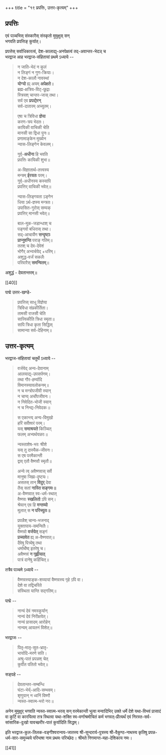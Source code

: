 +++
title = "१९ प्रपत्तिः, उत्तर-कृत्यम्"
+++

## प्रपत्तिः
एवं पञ्चभिस् संस्कारैस् संस्कृतो मुमुक्षुस् सन्  
भगवति प्रपत्तिङ् कुर्यात्।  

प्रपत्तेस् सर्वाधिकारत्वं, देश-कालाद्य्-अनपेक्षत्वं तद्-अवान्तर-भेदञ् च  
भरद्वाज आह भरद्वाज-संहितायां प्रथमे ऽध्याये --

> न जाति-भेदं न कुलं  
न लिङ्गं न गुण-क्रियाः।  
न देश-कालौ नावस्थां  
**योग्यो** ह्य् अयम् **अपेक्षते**॥  
ब्रह्म-क्षत्रिय-विट्-छूद्राः  
स्त्रियश् चान्तर-जास् तथा।  
सर्व एव **प्रपद्येरन्**  
सर्व-दातारम् अच्युतम्।  
>
> एषा च त्रिविधा **ज्ञेया**  
करण-त्रय भेदतः।  
कायिकी वाचिकी चेति  
मानसी सा द्विधा पुनः॥  
प्रणामाङ्केन मुख्येन  
न्यास-लिङ्गेन केवलम्।  
>
> गुर्व्-**अधीना** हि भवति  
प्रपत्तिः कायिकी शुभा॥  
>
> अ-विज्ञातार्थ-तत्त्वस्य  
मन्त्रम् **ईरयतः** परम्।  
गुर्व्-अधीनस्य कस्यापि  
प्रपत्तिर् वाचिकी भवेत्॥  
> 
> न्यास-लिङ्गवता ऽङ्गेन  
धिया ऽर्थ-ज्ञस्य मन्त्रतः।  
उपासित-गुरोस् सम्यक्  
प्रपत्तिर् मानसी भवेत्॥  
>
> बाल-मूक-जडान्धाश् च  
पङ्गवो बधिरास् तथा।  
सद्-आचार्येण **सन्दृष्टाः**  
**प्राप्नुवन्ति** पराङ् गतिम्॥  
ततश् च देव-देवेशं  
भोगैर् अभ्यर्चयेद् +धरिम्।  
अशुद्ध-वर्जं सकलैः  
परिवारैस् **समन्वितम्**॥

अशुद्धं - देवतान्तरम्॥

[[40]]

पाद्मे उत्तर-खण्डे-

> प्रपत्तिस् साधु विज्ञेया  
त्रिविधा संप्रकीर्तिता।  
तामसी राजसी चेति  
सात्त्विकीति त्रिधा स्मृता॥  
सापि त्रिधा कृता सिद्धिस्  
सामान्या सर्व-देहिनाम्॥

## उत्तर-कृत्यम्
भरद्वाज-संहितायां चतुर्थे ऽध्याये --

> वर्जयेद् अन्य-देवानाम्  
आलयाद्य्-उपसर्पणम्।  
तथा गौर-हर्म्यादि  
विमानस्यावलोकनम्॥  
न च मन्त्रोपजीवी स्यान्  
न चाप्य् अर्चोपजीवनः।  
न निवेदित-भोजी स्यान्  
न च निन्द्य-निवेदकः॥  
>
> स एकान्त्य् अन्य-विमुखो  
हरिं सर्वेश्वरं परम्।  
यस् **समाश्रयते** किञ्चित्  
फलम् अभ्यर्थयन्नरः॥  
> 
> न्यस्ताशेष-भरः श्रीशे  
यस् तु दास्यैक-जीवनः।  
स एष परमैकान्ती  
द्वाव् एतौ वैष्णवौ स्मृतौ॥  
>
> अन्ये त्व् अवैष्णवास् सर्वे  
मानुषा जिह्म-दृष्टयः।  
असतस् तान् **विदुर्** देवा  
तैस् सतां **नास्ति सङ्गमः॥**  
अ-वैष्णवात् स्व-धर्म-स्थात्  
वैष्णवः **स्खलितो** ऽपि सन्।  
श्रेयान् एव हि **मन्तव्यो**  
मूलात् स **न परिच्युतः॥**  
>
> प्रपन्नैश् चान्य-भजनाद्  
युक्तापाय-समन्वितैः।  
वैष्णवो **वर्जयेत्** सङ्गं  
**प्रच्यावेत** ह्य् अ-वैष्णवात्॥  
दैवेषु पित्र्येषु तथा  
धर्मार्थेष्व् इतरेषु च।  
अवैष्णवं **न गृह्णीयात्**  
पात्रं दानेषु कर्हिचित्॥

तत्रैव पञ्चमे ऽध्याये --

> वैष्णवस्याङ्क-शय्यायां 
वैष्णवस्य गृहे ऽपि वा।  
देशे वा तद्विचरिते  
संस्थिता यान्ति सद्गतिम्॥

पाद्मे --

> नान्यं देवं नमस्कुर्यान्  
नान्यं देवं निरीक्षयेत्।  
नान्यं प्रासादम् आरोहेन्  
नान्यम् आयतनं विशेत्॥

भरद्वाजः --

> पितृ-मातृ-सुत-भ्रातृ-  
भार्यादि-मरणे सति।  
अश्रु-पातं प्रपन्नश् चेत्  
कुर्वीत पतितो भवेत्॥

सङ्ग्रहे --

> देवतान्तर-सम्बन्धि  
घंटा-भेर्य्-आदि-सम्भवम्।  
शृणुयान् न ध्वनिं विष्णौ  
न्यस्त-स्वात्म-भरो नरः॥

अनेन मुमुक्षुर् भगवति न्यस्त-स्वात्म-भरस् सन् वरमेकान्ती भूत्वा मन्वादिभिर् उक्ते धर्मे देशे यथा-विभवं प्रासादं वा कुटिं वा कारयित्वा तत्र स्थित्वा यथा-शक्ति स्व-वर्णाश्रमोचितं कर्म भगवत्-प्रीत्यर्थं एवं निरस्त-सर्व-सांसारिक-दुःखो यावच्छरीर-पातं कुर्यादिति सिद्धम्।

इति भरद्वाज-कुल-तिलक-वङ्गीश्वरान्वय-जातस्य श्री-सुन्दरार्य-पुत्रस्य श्री-वैकुण्ठ-नाथस्य कृतिषु प्रपन्न-धर्म-सार-समुच्चये परिभाषा नाम प्रथमः परिच्छेदः।
श्रीमते निगमान्त-महा-देशिकाय नमः।

[[41]]